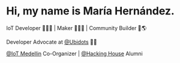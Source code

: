 # Hi, my name is María Hernández.

IoT Developer 👩🏼‍💻 | Maker 👩🏼‍🏭 | Community Builder 🤝🌎

Developer Advocate at [@Ubidots](https://ubidots.com/) 🥑💙

[@IoT Medellin](https://twitter.com/iotmedellin) Co-Organizer | [@Hacking House](https://thehackinghouse.com/) Alumni